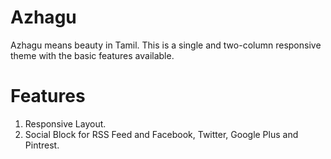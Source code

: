Azhagu
======

Azhagu means beauty in Tamil. This is a single and two-column responsive theme with the basic features available.

Features
========

1) Responsive Layout.
2) Social Block for RSS Feed and Facebook, Twitter, Google Plus and Pintrest.